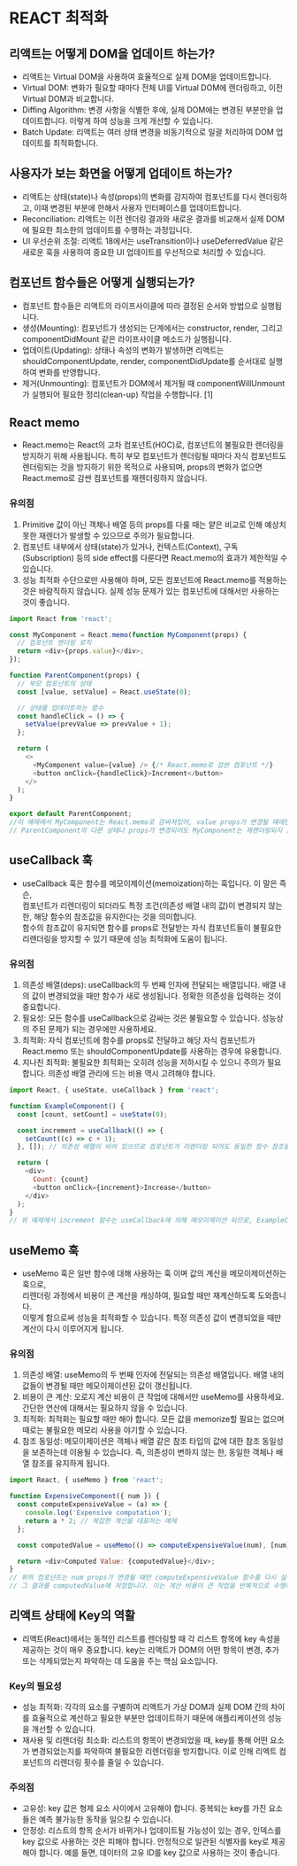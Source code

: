 # REACT 최적화

## 리액트는 어떻게 DOM을 업데이트 하는가?
* 리액트는 Virtual DOM을 사용하여 효율적으로 실제 DOM을 업데이트합니다.
* Virtual DOM: 변화가 필요할 때마다 전체 UI를 Virtual DOM에 렌더링하고, 이전 Virtual DOM과 비교합니다.
* Diffing Algorithm: 변경 사항을 식별한 후에, 실제 DOM에는 변경된 부분만을 업데이트합니다. 이렇게 하여 성능을 크게 개선할 수 있습니다.
* Batch Update: 리액트는 여러 상태 변경을 비동기적으로 일괄 처리하여 DOM 업데이트를 최적화합니다.
## 사용자가 보는 화면을 어떻게 업데이트 하는가?
* 리액트는 상태(state)나 속성(props)의 변화를 감지하여 컴포넌트를 다시 렌더링하고, 이때 변경된 부분에 한해서 사용자 인터페이스를 업데이트합니다.
* Reconciliation: 리액트는 이전 렌더링 결과와 새로운 결과를 비교해서 실제 DOM에 필요한 최소한의 업데이트를 수행하는 과정입니다.
* UI 우선순위 조절: 리액트 18에서는 useTransition이나 useDeferredValue 같은 새로운 훅을 사용하여 중요한 UI 업데이트를 우선적으로 처리할 수 있습니다.
## 컴포넌트 함수들은 어떻게 실행되는가?
* 컴포넌트 함수들은 리액트의 라이프사이클에 따라 결정된 순서와 방법으로 실행됩니다.
* 생성(Mounting): 컴포넌트가 생성되는 단계에서는 constructor, render, 그리고 componentDidMount 같은 라이프사이클 메소드가 실행됩니다.
* 업데이트(Updating): 상태나 속성의 변화가 발생하면 리액트는 shouldComponentUpdate, render, componentDidUpdate를 순서대로 실행하여 변화를 반영합니다.
* 제거(Unmounting): 컴포넌트가 DOM에서 제거될 때 componentWillUnmount가 실행되어 필요한 정리(clean-up) 작업을 수행합니다. [1]

## React memo
* React.memo는 React의 고차 컴포넌트(HOC)로, 컴포넌트의 불필요한 렌더링을 방지하기 위해 사용됩니다. 특히 부모 컴포넌트가 렌더링될 때마다 자식 컴포넌트도 렌더링되는 것을 방지하기 위한 목적으로 사용되며, props의 변화가 없으면 React.memo로 감싼 컴포넌트를 재렌더링하지 않습니다.
### 유의점
1. Primitive 값이 아닌 객체나 배열 등의 props를 다룰 때는 얕은 비교로 인해 예상치 못한 재렌더가 발생할 수 있으므로 주의가 필요합니다.
2. 컴포넌트 내부에서 상태(state)가 있거나, 컨텍스트(Context), 구독(Subscription) 등의 side effect를 다룬다면 React.memo의 효과가 제한적일 수 있습니다.
3. 성능 최적화 수단으로만 사용해야 하며, 모든 컴포넌트에 React.memo를 적용하는 것은 바람직하지 않습니다. 실제 성능 문제가 있는 컴포넌트에 대해서만 사용하는 것이 좋습니다.
```javascript
import React from 'react';

const MyComponent = React.memo(function MyComponent(props) {
  // 컴포넌트 렌더링 로직
  return <div>{props.value}</div>;
});

function ParentComponent(props) {
  // 부모 컴포넌트의 상태
  const [value, setValue] = React.useState(0);

  // 상태를 업데이트하는 함수
  const handleClick = () => {
    setValue(prevValue => prevValue + 1);
  };

  return (
    <>
      <MyComponent value={value} /> {/* React.memo로 감싼 컴포넌트 */}
      <button onClick={handleClick}>Increment</button>
    </>
  );
}

export default ParentComponent;
//이 예제에서 MyComponent는 React.memo로 감싸져있어, value props가 변경될 때에만 재렌더링됩니다. 
// ParentComponent의 다른 상태나 props가 변경되어도 MyComponent는 재렌더링되지 않습니다.
```

## useCallback 훅
* useCallback 훅은 함수를 메모이제이션(memoization)하는 훅입니다. 이 말은 즉슨,
<br/>컴포넌트가 리렌더링이 되더라도 특정 조건(의존성 배열 내의 값)이 변경되지 않는 한, 해당 함수의 참조값을 유지한다는 것을 의미합니다.
<br/>함수의 참조값이 유지되면 함수를 props로 전달받는 자식 컴포넌트들이 불필요한 리렌더링을 방지할 수 있기 때문에 성능 최적화에 도움이 됩니다.
### 유의점
1. 의존성 배열(deps): useCallback의 두 번째 인자에 전달되는 배열입니다. 배열 내의 값이 변경되었을 때만 함수가 새로 생성됩니다. 정확한 의존성을 입력하는 것이 중요합니다.
2. 필요성: 모든 함수를 useCallback으로 감싸는 것은 불필요할 수 있습니다. 성능상의 주된 문제가 되는 경우에만 사용하세요.
3. 최적화: 자식 컴포넌트에 함수를 props로 전달하고 해당 자식 컴포넌트가 React.memo 또는 shouldComponentUpdate를 사용하는 경우에 유용합니다.
4. 지나친 최적화: 불필요한 최적화는 오히려 성능을 저하시킬 수 있으니 주의가 필요합니다. 의존성 배열 관리에 드는 비용 역시 고려해야 합니다.

```javascript
import React, { useState, useCallback } from 'react';

function ExampleComponent() {
  const [count, setCount] = useState(0);

  const increment = useCallback(() => {
    setCount((c) => c + 1);
  }, []); // 의존성 배열이 비어 있으므로 컴포넌트가 리렌더링 되어도 동일한 함수 참조를 유지

  return (
    <div>
      Count: {count}
      <button onClick={increment}>Increase</button>
    </div>
  );
}
// 위 예제에서 increment 함수는 useCallback에 의해 메모이제이션 되므로, ExampleComponent가 리렌더링 될 때 마다 새로 만들어지지 않습니다.
```

## useMemo 훅
* useMemo 훅은 일반 함수에 대해 사용하는 훅 이며 값의 계산을 메모이제이션하는 훅으로,
<br>리렌더링 과정에서 비용이 큰 계산을 캐싱하여, 필요할 때만 재계산하도록 도와줍니다. 
<br>이렇게 함으로써 성능을 최적화할 수 있습니다. 특정 의존성 값이 변경되었을 때만 계산이 다시 이루어지게 됩니다.

### 유의점
1. 의존성 배열: useMemo의 두 번째 인자에 전달되는 의존성 배열입니다. 배열 내의 값들이 변경될 때만 메모이제이션된 값이 갱신됩니다.
2. 비용이 큰 계산: 오로지 계산 비용이 큰 작업에 대해서만 useMemo를 사용하세요. 간단한 연산에 대해서는 필요하지 않을 수 있습니다.
3. 최적화: 최적화는 필요할 때만 해야 합니다. 모든 값을 memorize할 필요는 없으며 때로는 불필요한 메모리 사용을 야기할 수 있습니다.
4. 참조 동일성: 메모이제이션은 객체나 배열 같은 참조 타입의 값에 대한 참조 동일성을 보존하는데 이용될 수 있습니다. 즉, 의존성이 변하지 않는 한, 동일한 객체나 배열 참조를 유지하게 됩니다.

```javascript
import React, { useMemo } from 'react';

function ExpensiveComponent({ num }) {
  const computeExpensiveValue = (a) => {
    console.log('Expensive computation');
    return a * 2; // 복잡한 계산을 대표하는 예제
  };

  const computedValue = useMemo(() => computeExpensiveValue(num), [num]);

  return <div>Computed Value: {computedValue}</div>;
}
// 위의 컴포넌트는 num props가 변경될 때만 computeExpensiveValue 함수를 다시 실행하고 
// 그 결과를 computedValue에 저장합니다. 이는 계산 비용이 큰 작업을 반복적으로 수행하지 않도록 하는데 유용합니다.
```

## 리액트 상태에 Key의 역활
* 리액트(React)에서는 동적인 리스트를 렌더링할 때 각 리스트 항목에 key 속성을 제공하는 것이 매우 중요합니다. key는 리액트가 DOM의 어떤 항목이 변경, 추가 또는 삭제되었는지 파악하는 데 도움을 주는 핵심 요소입니다.
### Key의 필요성
* 성능 최적화: 각각의 요소를 구별하여 리액트가 가상 DOM과 실제 DOM 간의 차이를 효율적으로 계산하고 필요한 부분만 업데이트하기 때문에 애플리케이션의 성능을 개선할 수 있습니다.
* 재사용 및 리렌더링 최소화: 리스트의 항목이 변경되었을 때, key를 통해 어떤 요소가 변경되었는지를 파악하여 불필요한 리렌더링을 방지합니다. 이로 인해 리엑트 컴포넌트의 리렌더링 횟수를 줄일 수 있습니다.

### 주의점
* 고유성: key 값은 형제 요소 사이에서 고유해야 합니다. 중복되는 key를 가진 요소들은 예측 불가능한 동작을 일으킬 수 있습니다.
* 안정성: 리스트의 항목 순서가 바뀌거나 업데이트될 가능성이 있는 경우, 인덱스를 key 값으로 사용하는 것은 피해야 합니다. 안정적으로 일관된 식별자를 key로 제공해야 합니다. 예를 들면, 데이터의 고유 ID를 key 값으로 사용하는 것이 좋습니다.
